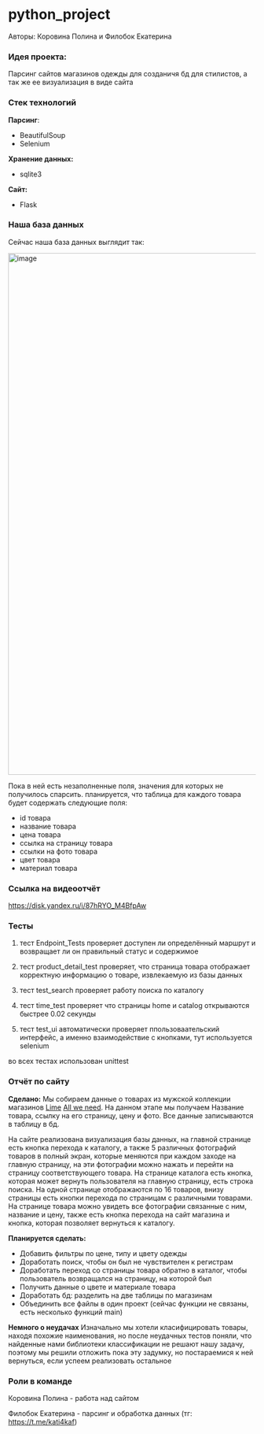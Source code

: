 # python_project
Авторы: Коровина Полина и Филобок Екатерина

### Идея проекта:
Парсинг сайтов магазинов одежды для созданичя бд для стилистов, а так же ее визуализация в виде сайта



### Стек технологий


**Парсинг**:
- BeautifulSoup
- Selenium


**Хранение данных:**
- sqlite3


**Сайт:**
- Flask


### Наша база данных

Сейчас наша база данных выглядит так:

<img width="1060" alt="image" src="https://github.com/user-attachments/assets/e9ae05f1-101c-4cec-b765-d2c21832186f">


Пока в ней есть незаполненные поля, значения для которых не получилось спарсить.
планируется, что таблица для каждого товара будет содержать следующие поля:
- id товара
- название товара
- цена товара
- ссылка на страницу товара
- ссылки на фото товара
- цвет товара
- материал товара



### Ссылка на видеоотчёт
https://disk.yandex.ru/i/87hRYO_M4BfpAw

### Тесты
1. тест Endpoint_Tests проверяет доступен ли определённый маршрут и возвращает ли он правильный статус и содержимое

2. тест product_detail_test проверяет, что страница товара отображает корректную информацию о товаре, извлекаемую из базы данных

3. тест test_search проверяет работу поиска по каталогу
 
4. тест time_test проверяет что страницы home и catalog открываются быстрее 0.02 секунды

5. тест test_ui автоматически проверяет ппользоваательский интерфейс, а именно взаимодействие с кнопками, тут используется selenium
 
во всех тестах использован unittest

### Отчёт по сайту

**Сделано:**
Мы собираем данные о товарах из мужской коллекции магазинов [Lime](https://lime-shop.com/ru_ru/) [All we need](https://allweneed.ru). На данном этапе мы получаем Название товара, ссылку на его страницу, цену и фото. Все данные записываются в таблицу в бд.

На сайте реализована визуализация базы данных, на главной странице есть кнопка перехода к каталогу, а также 5 различных фотографий товаров в полный экран, которые меняются при каждом заходе на главную страницу, на эти фотографии можно нажать и перейти на страницу соответствующего товара.
На странице каталога есть кнопка, которая может вернуть пользователя на главную страницу, есть строка поиска. На одной странице отображаются по 16 товаров, внизу страницы есть кнопки перехода по страницам с различными товарами. На странице товара можно увидеть все фотографии связанные с ним, название и цену, также есть кнопка перехода на сайт магазина и кнопка, которая позволяет вернуться к каталогу. 

**Планируется сделать:**

- Добавить фильтры по цене, типу и цвету одежды
- Доработать поиск, чтобы он был не чувствителен к регистрам
- Доработать переход со страницы товара обратно в каталог, чтобы пользователь возвращался на страницу, на которой был
- Получить данные о цвете и материале товара
- Доработать бд: разделить на две таблицы по магазинам
- Объединить все файлы в один проект (сейчас функции не связаны, есть несколько функций main)


**Немного о неудачах**
Изначально мы хотели класифицировать товары, находя похожие наименования, но после неудачных тестов поняли, что найденные нами библиотеки классификации не решают нашу задачу, поэтому мы  решили отложить пока эту задумку, но постараемися к ней вернуться, если успеем реализовать остальное 


### Роли в команде

Коровина Полина - работа над сайтом

Филобок Екатерина - парсинг и обработка данных (тг: https://t.me/kati4kaf)
